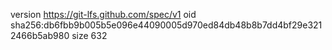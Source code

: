 version https://git-lfs.github.com/spec/v1
oid sha256:db6fbb9b005b5e096e44090005d970ed84db48b8b7dd4bf29e3212466b5ab980
size 632
